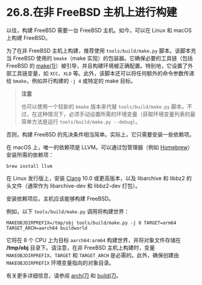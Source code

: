 # 26.8.在非 FreeBSD 主机上进行构建

以往，构建 FreeBSD 需要一台 FreeBSD 主机。如今，可以在 Linux 和 macOS 上构建 FreeBSD。

为了在非 FreeBSD 主机上构建，推荐使用 `tools/build/make.py` 脚本。该脚本充当 FreeBSD 使用的 `bmake`（make 实现）的包装器。它确保必要的工具链（包括 FreeBSD 的 [make(1)](https://man.freebsd.org/cgi/man.cgi?query=make&sektion=1&format=html)）被引导，并且构建环境被正确配置。特别地，它设置了外部工具链变量，如 `XCC`、`XLD` 等。此外，该脚本还可以将任何额外的命令参数传递给 `bmake`，例如并行构建的 `-j 4` 或特定的 make 目标。

>**注意**
>
>也可以使用一个较新的 `bmake` 版本来代替 `tools/build/make.py` 脚本。不过，在这种情况下，必须手动设置所需的环境变量（获取环境变量列表的最简单方法是运行 `tools/build/make.py --debug`）。 

否则，构建 FreeBSD 的先决条件相当简单。实际上，它只需要安装一些依赖项。

在 macOS 上，唯一的依赖项是 LLVM。可以通过包管理器（例如 [Homebrew](https://brew.sh/)）安装所需的依赖项：

```
brew install llvm
```

在 Linux 发行版上，安装 [Clang](https://clang.llvm.org/) 10.0 或更高版本，以及 libarchive 和 libbz2 的头文件（通常作为 libarchive-dev 和 libbz2-dev 打包）。

安装依赖项后，主机应该能够构建 FreeBSD。

例如，以下 `tools/build/make.py` 调用将构建世界：

```
MAKEOBJDIRPREFIX=/tmp/obj tools/build/make.py -j 8 TARGET=arm64 TARGET_ARCH=aarch64 buildworld
```

它将在 8 个 CPU 上为目标 `aarch64:arm64` 构建世界，并将对象文件存储在 **/tmp/obj** 目录下。请注意，在非 FreeBSD 主机上构建时，变量 `MAKEOBJDIRPREFIX`、`TARGET` 和 `TARGET_ARCH` 是必需的。此外，确保创建由 `MAKEOBJDIRPREFIX` 环境变量指向的对象目录。

有关更多详细信息，请参阅 [arch(7)](https://man.freebsd.org/cgi/man.cgi?query=arch&sektion=7&format=html) 和 [build(7)](https://man.freebsd.org/cgi/man.cgi?query=build&sektion=7&format=html)。
